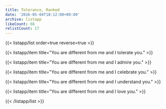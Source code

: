 ```yaml
---
title: Tolerance, Ranked
date: '2016-05-04T18:12:00+00:00'
archive: listapp
likeCount: 66
relistCount: 17
---
```


<!--more-->

{{< listapp/list order=true reverse=true >}}

   {{< listapp/item title="You are different from me and I tolerate you." >}}

   {{< listapp/item title="You are different from me and I admire you." >}}

   {{< listapp/item title="You are different from me and I celebrate you." >}}

   {{< listapp/item title="You are different from me and I understand you." >}}

   {{< listapp/item title="You are different from me and I love you." >}}

{{< /listapp/list >}}
